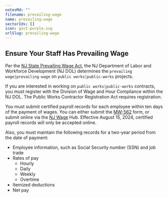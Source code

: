 ```yaml
---
notesMd: ""
filename: prevailing-wage
name: prevailing-wage
sectorIds: []
icon: govt-purple.svg
urlSlug: prevailing-wage
---
```


## **Ensure Your Staff Has Prevailing Wage**

Per the [NJ State Prevailing Wage Act](https://www.nj.gov/labor/wageandhour/tools-resources/laws/prevailingwageact.shtml), the NJ Department of Labor and Workforce Development (NJ DOL) determines the `prevailing wage|prevailing-wage` on `public works|public-works` projects.

If you are interested in working on `public works|public-works` contracts, you must register with the Division of Wage and Hour Compliance within the NJ DOL. The Public Works Contractor Registration Act requires registration.

You must submit certified payroll records for each employee within ten days of the payment of wages. You can either submit the [MW-562](<https://www.nj.gov/labor/wageandhour/assets/PDFs/wagehub/MW-562%20(6-23)%20PayrollCert-PublicWorks.pdf>) form, or submit online via the [NJ Wage](https://njwages.nj.gov/) Hub. Effective August 15, 2024, certified payroll records will only be accepted online.

Also, you must maintain the following records for a two-year period from the date of payment:

- Employee information, such as Social Security number (SSN) and job trade
- Rates of pay
  - Hourly
  - Daily
  - Weekly
  - Overtime
- Itemized deductions
- Net pay
